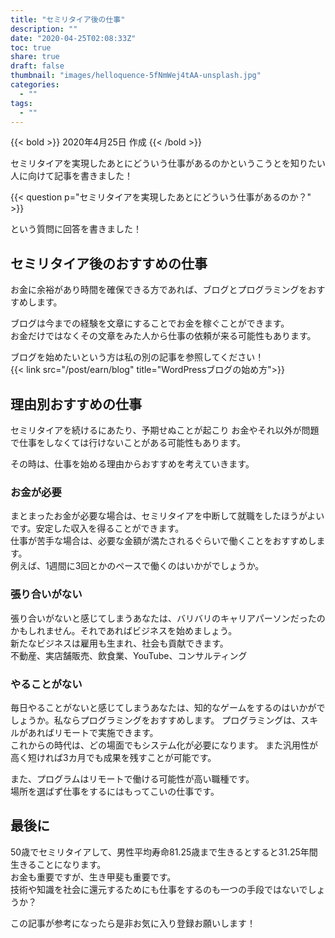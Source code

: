 ```yaml
---
title: "セミリタイア後の仕事"
description: ""
date: "2020-04-25T02:08:33Z"
toc: true
share: true
draft: false
thumbnail: "images/helloquence-5fNmWej4tAA-unsplash.jpg"
categories:
  - ""
tags:
  - ""
---
```


{{< bold >}}
2020年4月25日 作成
{{< /bold >}}

セミリタイアを実現したあとにどういう仕事があるのかというこうとを知りたい人に向けて記事を書きました！

<!--more-->

{{< question p="セミリタイアを実現したあとにどういう仕事があるのか？" >}}

という質問に回答を書きました！

## セミリタイア後のおすすめの仕事

お金に余裕があり時間を確保できる方であれば、ブログとプログラミングをおすすめします。

ブログは今までの経験を文章にすることでお金を稼ぐことができます。  
お金だけではなくその文章をみた人から仕事の依頼が来る可能性もあります。

ブログを始めたいという方は私の別の記事を参照してください！  
{{< link src="/post/earn/blog" title="WordPressブログの始め方">}}

## 理由別おすすめの仕事

セミリタイアを続けるにあたり、予期せぬことが起こり
お金やそれ以外が問題で仕事をしなくては行けないことがある可能性もあります。

その時は、仕事を始める理由からおすすめを考えていきます。

### お金が必要

まとまったお金が必要な場合は、セミリタイアを中断して就職をしたほうがよいです。安定した収入を得ることができます。  
仕事が苦手な場合は、必要な金額が満たされるぐらいで働くことをおすすめします。  
例えば、1週間に3回とかのペースで働くのはいかがでしょうか。

### 張り合いがない

張り合いがないと感じてしまうあなたは、バリバリのキャリアパーソンだったのかもしれません。それであればビジネスを始めましょう。  
新たなビジネスは雇用も生まれ、社会も貢献できます。  
不動産、実店舗販売、飲食業、YouTube、コンサルティング

### やることがない

毎日やることがないと感じてしまうあなたは、知的なゲームをするのはいかがでしょうか。私ならプログラミングをおすすめします。
プログラミングは、スキルがあればリモートで実施できます。  
これからの時代は、どの場面でもシステム化が必要になります。
また汎用性が高く短ければ3カ月でも成果を残すことが可能です。

また、プログラムはリモートで働ける可能性が高い職種です。  
場所を選ばず仕事をするにはもってこいの仕事です。 

## 最後に

50歳でセミリタイアして、男性平均寿命81.25歳まで生きるとすると31.25年間生きることになります。  
お金も重要ですが、生き甲斐も重要です。  
技術や知識を社会に還元するためにも仕事をするのも一つの手段ではないでしょうか？  

この記事が参考になったら是非お気に入り登録お願いします！
